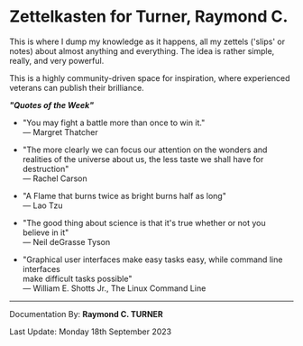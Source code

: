 # Zettelkasten for Turner, Raymond C.



This is where I dump my knowledge as it happens, all my zettels ('slips' or notes) about almost anything and everything. The idea is rather simple, really, and very powerful.

<!-- Everything is in docs or at https://rayct.github.io/zet. -->

This is a highly community-driven space for inspiration, where experienced veterans can publish their brilliance.

***"Quotes of the Week"***

* "You may fight a battle more than once to win it."\
― Margret Thatcher


* "The more clearly we can focus our attention on the wonders and realities of the universe about us, the less taste we shall have for destruction"\
― Rachel Carson


* "A Flame that burns twice as bright burns half as long"\
― Lao Tzu


* "The good thing about science is that it's true whether or not you believe in it"\
― Neil deGrasse Tyson


* "Graphical user interfaces make easy tasks easy, while command line interfaces\
make difficult tasks possible"\
― William E. Shotts Jr., The Linux Command Line


---

Documentation By: **Raymond C. TURNER**

Last Update: Monday 18th September 2023